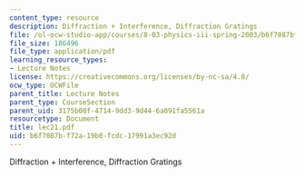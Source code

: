```yaml
---
content_type: resource
description: Diffraction + Interference, Diffraction Gratings
file: /ol-ocw-studio-app/courses/8-03-physics-iii-spring-2003/b6f7087bf72a19b8fcdc17991a3ec92d_lec21.pdf
file_size: 186496
file_type: application/pdf
learning_resource_types:
- Lecture Notes
license: https://creativecommons.org/licenses/by-nc-sa/4.0/
ocw_type: OCWFile
parent_title: Lecture Notes
parent_type: CourseSection
parent_uid: 3175b00f-4714-9dd3-9d44-6a091fa5561a
resourcetype: Document
title: lec21.pdf
uid: b6f7087b-f72a-19b8-fcdc-17991a3ec92d
---
```

Diffraction + Interference, Diffraction Gratings
